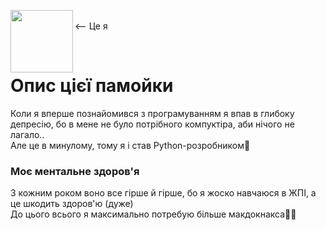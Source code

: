 <img align="left" width="100" height="100" src="https://github.com/xxanqw/xxanqw/assets/70416831/8cbb5166-9aa3-4760-809b-c81203106445" ><br>
<-- Це я

<br>

# Опис цієї памойки
Коли я вперше познайомився з програмуванням я впав в глибоку депресію, бо в мене не було потрібного компуктіра, аби нічого не лагало..  
Але це в минулому, тому я і став Python-розробником🥺

### Моє ментальне здоров'я

З кожним роком воно все гірше й гірше, бо я жоско навчаюся в ЖПІ, а це шкодить здоров'ю (дуже)  
До цього всього я максимально потребую більше макдокнакса😶‍🌫️
